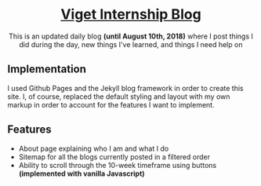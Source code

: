 <h1 align="center"><a href="https://aatifjiwani.github.io/">Viget Internship Blog</a></h1>
<p align="center">This is an updated daily blog <strong>(until August 10th, 2018)</strong> where I post things I did during the day, new things I've learned, and things I need help on</p>

## Implementation
I used Github Pages and the Jekyll blog framework in order to create this site. I, of course, replaced the default styling and layout with my own markup in order to account for the features I want to implement. 

## Features
- About page explaining who I am and what I do
- Sitemap for all the blogs currently posted in a filtered order
- Ability to scroll through the 10-week timeframe using buttons <strong>(implemented with vanilla Javascript)</strong>
